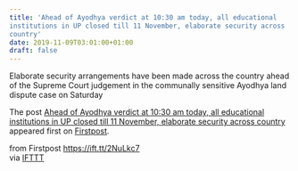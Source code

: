 ```yaml
---
title: 'Ahead of Ayodhya verdict at 10:30 am today, all educational
institutions in UP closed till 11 November, elaborate security across
country'
date: 2019-11-09T03:01:00+01:00
draft: false
---
```


Elaborate security arrangements have been made across the country ahead of the Supreme Court judgement in the communally sensitive Ayodhya land dispute case on Saturday

The post [Ahead of Ayodhya verdict at 10:30 am today, all educational institutions in UP closed till 11 November, elaborate security across country](http://www.firstpost.com/india/ahead-of-ayodhya-verdict-at-1030-am-today-all-educational-institutions-in-up-closed-till-11-november-elaborate-security-across-country-7625181.html) appeared first on [Firstpost](http://www.firstpost.com).

  
  
from Firstpost https://ift.tt/2NuLkc7  
via [IFTTT](https://ifttt.com/?ref=da&site=blogger)